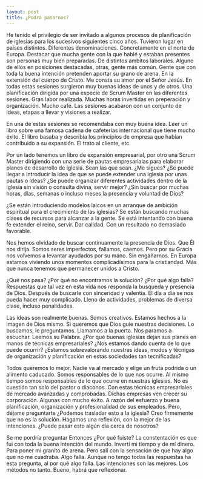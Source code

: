 ```yaml
---
layout: post
title: ¿Podrá pasarnos?
---
```


He tenido el privilegio de ser invitado a algunos procesos de planificación de iglesias para los sucesivos siguientes cinco años. Tuvieron lugar en países distintos. Diferentes denominaciones. Concretamente en el norte de Europa. Destacar que mucha gente con la que hablé y estaban presentes son personas muy bien preparadas. De distintos ambitos laborales. Alguno de ellos en posiciones destacadas, otras, gente más común. Gente que con toda la buena intención pretenden aportar su grano de arena. En la extensión del cuerpo de Cristo. Me consta su amor por el Señor Jesús. En todas estas sesiones surgieron muy buenas ideas de unos y de otros. Una planificación dirigida por una especie de Scrum Master en las diferentes sesiones. Gran labor realizada. Muchas horas invertidas en preperación y organización. Mucho café. Las sesiones acabaron con un conjunto de ideas, etapas a llevar y visiones a realizar.

En una de estas sesiones se recomendaba con muy buena idea. Leer un libro sobre una famosa cadena de cafeterías internacional que tiene mucho éxito. El libro basaba y describia los principios de empresa que habían contribuido a su expansión. El trato al cliente, etc.

Por un lado tenemos un libro de expansión empresarial, por otro una Scrum Master dirigiendo con una serie de pautas empresarialas para elaborar planes de desarrollo de iglesia. Sean las que sean. ¿Me sigues? ¿Se puede llegar a introducir la idea de que se puede extender una iglesia por unas pautas o ideas? ¿Se puede organizar diferentes actividades dentro de la iglesia sin visión o consulta divina, servir mejor? ¿Sin buscar por muchas horas, días, semanas o incluso meses la presencia y voluntad de Dios?

¿Se están introduciendo modelos laicos en un arranque de ambición espiritual para el crecimiento de las iglesias? Se están buscando muchas clases de recursos para alcanzar a la gente. Se está intentando con buena fe extender el reino, servir. Dar calidad. Con un resultado no demasiado favorable. 

Nos hemos olvidado de buscar continuamente la presencia de Dios. Que Él nos dirija. Somos seres imperfectos, fallamos, caemos. Pero por su Gracia nos volvemos a levantar ayudados por su mano. Sin engañarnos. En Europa estamos viviendo unos momentos complicadísimos para la cristiandad. Más que nunca tenemos que permanecer unidos a Cristo. 

¿Qué nos pasa? ¿Por qué no encontramos la solución? ¿Por qué algo falla? Respuestas que tal vez en esta vida nos responda la busqueda y presencia de Dios. Después de buscarle con sinceridad y valentia. El día a día se nos pueda hacer muy complicado. Lleno de actividades, problemas de diversa clase, incluso penalidades. 

Las ideas son realmente buenas. Somos creativos. Estamos hechos a la imagen de Dios mismo. Si queremos que Dios guie nuestras decisiones. Lo buscamos, le preguntamos. Llamamos a la puerta. Nos paramos a escuchar. Leemos su Palabra. ¿Por qué buenas iglesias dejan sus planes en manos de técnicas empresariales? ¿Nos estamos dando cuenta de lo que puede ocurrir? ¿Estamos sobrevalorando nuestras ideas, modos y técnigas de organización y planificación en estas sociedades tan tecnificadas?

Todos queremos lo mejor. Nadie va al mercado y elige un fruta podrida o un alimento caducado.
Somos responsables de lo que nos ocurre. Al mismo tiempo somos responsables de lo que ocurre en nuestras iglesias. No es cuestión tan solo del pastor o diaconos. Con estas técnicas empresariales de mercado avanzadas y comprobadas. Dichas empresas ven crecer su corporación. Algunas con mucho éxito. A razón del esfuerzo y buena planificación, organización y profesionalidad de sus empleados. Pero, déjame preguntarte ¿Podemos trasladar esto a la iglesia? Creo firmemente que no es la solución. Hagamos una reflexión, con la mejor de las intenciones. ¿Puede pasar esto algún día cerca de nosotros?

Se me pordría preguntar Entonces ¿Por qué fuiste? La constentación es que fui con toda la buena intención del mundo. Invertí mi tiempo y de mí dinero. Para poner mi granito de arena. Pero salí con la sensación de que hay algo que no me cuadraba. Algo falla. Aunque no tengo todas las respuestas ha esta pregunta, al por qué algo falla. Las intenciones son las mejores. Los métodos no tanto. Bueno, habrá que reflexionar. 

